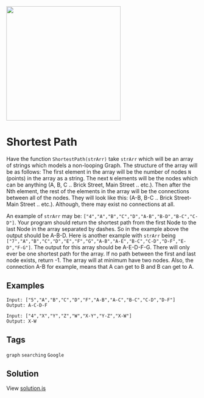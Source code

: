<img src="https://coderbytestaticimages.s3.amazonaws.com/consumer-v2/nav/coderbyte_logo_digital_multi_light.png" width="300" />

# Shortest Path
Have the function `ShortestPath(strArr)` take `strArr` which will be an array of strings which models a non-looping Graph. The structure of the array will be as follows: 
The first element in the array will be the number of nodes `N` (points) in the array as a string. The next `N` elements will be the nodes which can be anything 
(A, B, C .. Brick Street, Main Street .. etc.). Then after the Nth element, the rest of the elements in the array will be the connections between all of the nodes. 
  They will look like this: (A-B, B-C .. Brick Street-Main Street .. etc.). Although, there may exist no connections at all.

An example of `strArr` may be: `["4","A","B","C","D","A-B","B-D","B-C","C-D"]`. Your program should return the shortest path from the first Node to the last Node in 
  the array separated by dashes. So in the example above the output should be A-B-D. Here is another example with `strArr` being `["7","A","B","C","D","E","F","G","A-B","A-E","B-C","C-D","D-F","E-D","F-G"]`. 
  The output for this array should be A-E-D-F-G. There will only ever be one shortest path for the array. If no path between the first and last node exists, return -1. 
    The array will at minimum have two nodes. Also, the connection A-B for example, means that A can get to B and B can get to A.
 
## Examples      
```
Input: ["5","A","B","C","D","F","A-B","A-C","B-C","C-D","D-F"]
Output: A-C-D-F
```
 
```
Input: ["4","X","Y","Z","W","X-Y","Y-Z","X-W"]
Output: X-W
```

## Tags
`graph` `searching` `Google`


## Solution
View [solution.js](https://github.com/udede/coderbyte/blob/main/bracket-combinations/solution.js)

